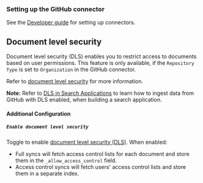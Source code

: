 ### Setting up the GitHub connector

See the [Developer guide](../../docs/DEVELOPING.md) for setting up connectors.

## Document level security

Document level security (DLS) enables you to restrict access to documents based on user permissions. This feature is only available, if the `Repository Type` is set to `Organization` in the GitHub connector.

Refer to [document level security](https://www.elastic.co/guide/en/elasticsearch/reference/current/es-dls.html) for more information.

**Note:** Refer to [DLS in Search Applications](https://www.elastic.co/guide/en/elasticsearch/reference/current/es-dls-e2e-guide.html) to learn how to ingest data from GitHub with DLS enabled, when building a search application.

#### Additional Configuration

##### `Enable document level security`

Toggle to enable [document level security (DLS)](https://www.elastic.co/guide/en/elasticsearch/reference/current/es-dls.html). When enabled:
- Full syncs will fetch access control lists for each document and store them in the `_allow_access_control` field.
- Access control syncs will fetch users' access control lists and store them in a separate index.
